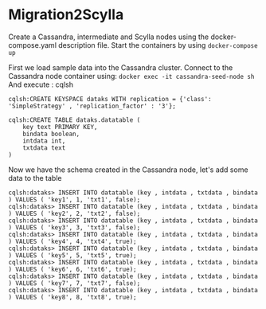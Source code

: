 # Migration2Scylla
Create a Cassandra, intermediate and Scylla nodes using the docker-compose.yaml description file.
Start the containers by using
`docker-compose up`

First we load sample data into the Cassandra cluster.
Connect to the Cassandra node container using:
`docker exec -it cassandra-seed-node sh`
And execute : cqlsh

```
cqlsh:CREATE KEYSPACE dataks WITH replication = {'class': 'SimpleStrategy' , 'replication_factor' : '3'};

cqlsh:CREATE TABLE dataks.datatable (
    key text PRIMARY KEY,
    bindata boolean,
    intdata int,
    txtdata text
)
```
Now we have the schema created in the Cassandra node, let's add some data to the table

```
cqlsh:dataks> INSERT INTO datatable (key , intdata , txtdata , bindata ) VALUES ( 'key1', 1, 'txt1', false);
cqlsh:dataks> INSERT INTO datatable (key , intdata , txtdata , bindata ) VALUES ( 'key2', 2, 'txt2', false);
cqlsh:dataks> INSERT INTO datatable (key , intdata , txtdata , bindata ) VALUES ( 'key3', 3, 'txt3', false);
cqlsh:dataks> INSERT INTO datatable (key , intdata , txtdata , bindata ) VALUES ( 'key4', 4, 'txt4', true);
cqlsh:dataks> INSERT INTO datatable (key , intdata , txtdata , bindata ) VALUES ( 'key5', 5, 'txt5', true);
cqlsh:dataks> INSERT INTO datatable (key , intdata , txtdata , bindata ) VALUES ( 'key6', 6, 'txt6', true);
cqlsh:dataks> INSERT INTO datatable (key , intdata , txtdata , bindata ) VALUES ( 'key7', 7, 'txt7', false);
cqlsh:dataks> INSERT INTO datatable (key , intdata , txtdata , bindata ) VALUES ( 'key8', 8, 'txt8', true);
```



